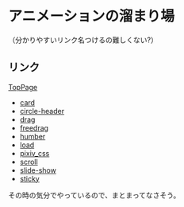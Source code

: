 # アニメーションの溜まり場

（分かりやすいリンク名つけるの難しくない?）

## リンク
[TopPage](https://taiga248.github.io/animation)
- [card](https://taiga248.github.io/animation/card)
- [circle-header](https://taiga248.github.io/animation/cricle-header)
- [drag](https://taiga248.github.io/animation/drag)
- [freedrag](https://taiga248.github.io/animation/freedrag)
- [humber](https://taiga248.github.io/animation/humber)
- [load](https://taiga248.github.io/animation/load)
- [pixiv_css](https://taiga248.github.io/animation//pixiv_css)
- [scroll](https://taiga248.github.io/animation/scroll)
- [slide-show](https://taiga248.github.io/animation/slide-show)
- [sticky](https://taiga248.github.io/animation/sticky)

その時の気分でやっているので、まとまってなさそう。
